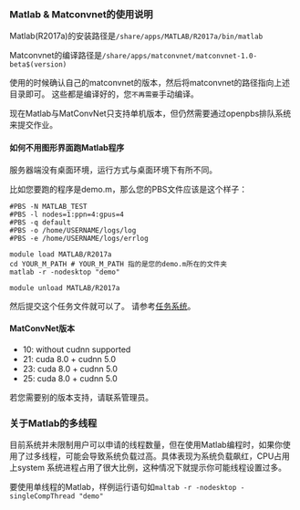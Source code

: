 
### Matlab & Matconvnet的使用说明
Matlab(R2017a)的安装路径是`/share/apps/MATLAB/R2017a/bin/matlab`

Matconvnet的编译路径是`/share/apps/matconvnet/matconvnet-1.0-beta$(version)`

使用的时候确认自己的matconvnet的版本，然后将matconvnet的路径指向上述目录即可。
这些都是编译好的，您`不再需要`手动编译。

现在Matlab与MatConvNet只支持单机版本，但仍然需要通过openpbs排队系统来提交作业。

#### 如何不用图形界面跑Matlab程序
服务器端没有桌面环境，运行方式与桌面环境下有所不同。

比如您要跑的程序是demo.m，那么您的PBS文件应该是这个样子：
```shell
#PBS -N MATLAB_TEST
#PBS -l nodes=1:ppn=4:gpus=4
#PBS -q default
#PBS -o /home/USERNAME/logs/log
#PBS -e /home/USERNAME/logs/errlog

module load MATLAB/R2017a
cd YOUR_M_PATH # YOUR_M_PATH 指的是您的demo.m所在的文件夹
matlab -r -nodesktop "demo"

module unload MATLAB/R2017a
```
然后提交这个任务文件就可以了。
请参考[任务系统](../jobs.md)。

#### MatConvNet版本
-	10: without cudnn supported
-	21: cuda 8.0 + cudnn 5.0
-	23: cuda 8.0 + cudnn 5.0
-	25: cuda 8.0 + cudnn 5.0

若您需要别的版本支持，请联系管理员。

### 关于Matlab的多线程
目前系统并未限制用户可以申请的线程数量，但在使用Matlab编程时，如果你使用了过多线程，可能会导致系统负载过高。具体表现为系统负载飙红，CPU占用上system 系统进程占用了很大比例，这种情况下就提示你可能线程设置过多。

要使用单线程的Matlab，样例运行语句如`maltab -r -nodesktop -singleCompThread "demo"`
